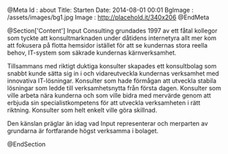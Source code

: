 @Meta
Id : about
Title: Starten
Date: 2014-08-01 00:01
BgImage : /assets/images/bg1.jpg
Image : http://placehold.it/340x206
@EndMeta

@Section['Content']
Input Consulting grundades 1997 av ett fåtal kollegor som tyckte att konsultmarknaden under dåtidens internetyra allt mer kom att fokusera på flotta hemsidor istället för att se kundernas stora reella behov, IT-system som säkrade kundernas kärnverksamhet. 

Tillsammans med riktigt duktiga konsulter skapades ett konsultbolag som snabbt kunde sätta sig in i och vidareutveckla kundernas verksamhet med innovativa IT-lösningar. Konsulter som hade förmågan att utveckla stabila lösningar som ledde till verksamhetsnytta från första dagen. Konsulter som ville arbeta nära kunderna och som ville bidra med mervärde genom att erbjuda sin specialistkompetens för att utveckla verksamheten i rätt riktning. Konsulter som helt enkelt ville göra skillnad. 

Den känslan präglar än idag vad Input representerar och merparten av grundarna är fortfarande högst verksamma i bolaget.

@EndSection

